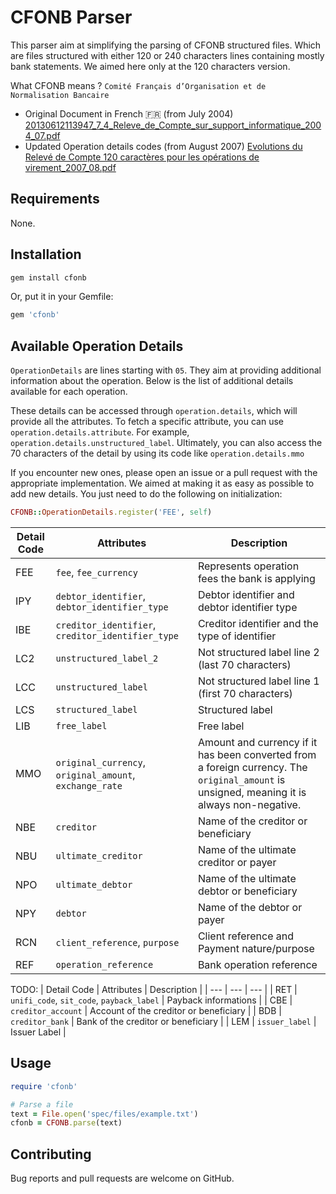 # CFONB Parser

This parser aim at simplifying the parsing of CFONB structured files.
Which are files structured with either 120 or 240 characters lines containing mostly bank statements.
We aimed here only at the 120 characters version.

What CFONB means ? `Comité Français d’Organisation et de Normalisation Bancaire`

- Original Document in French 🇫🇷 (from July 2004)
  [20130612113947_7_4_Releve_de_Compte_sur_support_informatique_2004_07.pdf](https://github.com/pennylane-hq/cfonb/files/13307686/20130612113947_7_4_Releve_de_Compte_sur_support_informatique_2004_07.pdf)
- Updated Operation details codes (from August 2007)
  [Evolutions du Relevé de Compte 120 caractères pour les opérations de virement_2007_08.pdf](https://github.com/user-attachments/files/17554987/Evolutions.du.Releve.de.Compte.120.caracteres.pour.les.operations.de.virement.Aout.2007.pdf)

## Requirements

None.

## Installation

```bash
gem install cfonb
```

Or, put it in your Gemfile:

```ruby
gem 'cfonb'
```

## Available Operation Details

`OperationDetails` are lines starting with `05`. They aim at providing additional information about the operation.
Below is the list of additional details available for each operation.

These details can be accessed through `operation.details`, which will provide all the attributes. To fetch a specific attribute, you can use `operation.details.attribute`. For example, `operation.details.unstructured_label`. Ultimately, you can also access the 70 characters of the detail by using its code like `operation.details.mmo`

If you encounter new ones, please open an issue or a pull request with the appropriate implementation.
We aimed at making it as easy as possible to add new details. You just need to do the following on initialization:

```ruby
CFONB::OperationDetails.register('FEE', self)
```

| Detail Code | Attributes                                              | Description                                                                                                                                 |
| ----------- | ------------------------------------------------------- | ------------------------------------------------------------------------------------------------------------------------------------------- |
| FEE         | `fee`, `fee_currency`                                   | Represents operation fees the bank is applying                                                                                              |
| IPY         | `debtor_identifier`, `debtor_identifier_type`           | Debtor identifier and debtor identifier type                                                                                                |
| IBE         | `creditor_identifier`, `creditor_identifier_type`       | Creditor identifier and the type of identifier                                                                                              |
| LC2         | `unstructured_label_2`                                  | Not structured label line 2 (last 70 characters)                                                                                            |
| LCC         | `unstructured_label`                                    | Not structured label line 1 (first 70 characters)                                                                                           |
| LCS         | `structured_label`                                      | Structured label                                                                                                                            |
| LIB         | `free_label`                                            | Free label                                                                                                                                  |
| MMO         | `original_currency`, `original_amount`, `exchange_rate` | Amount and currency if it has been converted from a foreign currency. The `original_amount` is unsigned, meaning it is always non-negative. |
| NBE         | `creditor`                                              | Name of the creditor or beneficiary                                                                                                         |
| NBU         | `ultimate_creditor`                                     | Name of the ultimate creditor or payer                                                                                                      |
| NPO         | `ultimate_debtor`                                       | Name of the ultimate debtor or beneficiary                                                                                                  |
| NPY         | `debtor`                                                | Name of the debtor or payer                                                                                                                 |
| RCN         | `client_reference`, `purpose`                           | Client reference and Payment nature/purpose                                                                                                 |
| REF         | `operation_reference`                                   | Bank operation reference                                                                                                                    |

TODO:
| Detail Code | Attributes | Description |
| --- | --- | --- |
| RET | `unifi_code`, `sit_code`, `payback_label` | Payback informations |
| CBE | `creditor_account` | Account of the creditor or beneficiary |
| BDB | `creditor_bank` | Bank of the creditor or beneficiary |
| LEM | `issuer_label` | Issuer Label |

## Usage

```ruby
require 'cfonb'

# Parse a file
text = File.open('spec/files/example.txt')
cfonb = CFONB.parse(text)
```

## Contributing

Bug reports and pull requests are welcome on GitHub.
